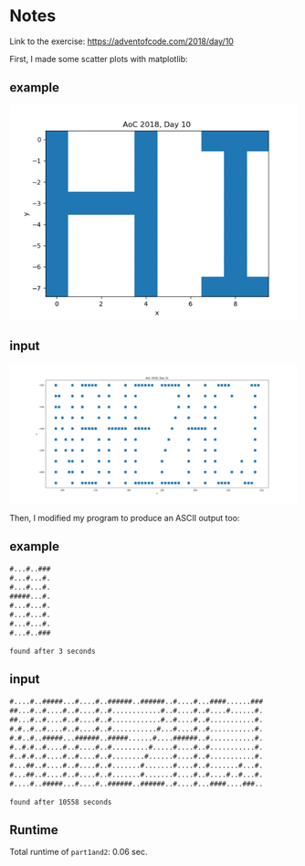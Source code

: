 Notes
=====

Link to the exercise: https://adventofcode.com/2018/day/10

First, I made some scatter plots with matplotlib:

example
-------

<p align="center">
  <img src="visualization/example1.png">
</p>

input
-----

<p align="center">
  <img src="visualization/input.png">
</p>

Then, I modified my program to produce an ASCII output too:

example
-------

```
#...#..###
#...#...#.
#...#...#.
#####...#.
#...#...#.
#...#...#.
#...#...#.
#...#..###

found after 3 seconds
```

input
-----

```
#....#..#####...#....#..######..######..#....#...####......###
##...#..#....#..#....#..#............#..#....#..#....#......#.
##...#..#....#..#....#..#............#..#....#..#...........#.
#.#..#..#....#..#....#..#...........#...#....#..#...........#.
#.#..#..#####...######..#####......#....######..#...........#.
#..#.#..#....#..#....#..#.........#.....#....#..#...........#.
#..#.#..#....#..#....#..#........#......#....#..#...........#.
#...##..#....#..#....#..#.......#.......#....#..#.......#...#.
#...##..#....#..#....#..#.......#.......#....#..#....#..#...#.
#....#..#####...#....#..######..######..#....#...####....###..

found after 10558 seconds
```

Runtime
-------

Total runtime of `part1and2`: 0.06 sec.
